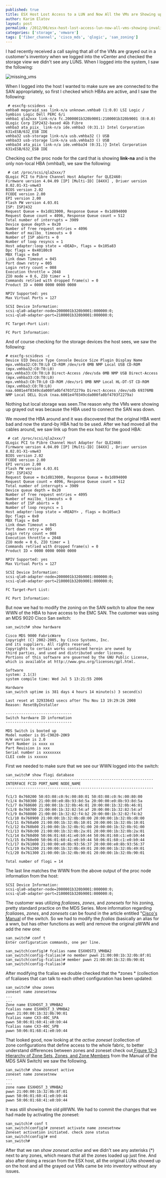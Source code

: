 ```yaml
---
published: true
title: ESX Host Lost Access to a LUN and Now All the VMs are Showing up as Invalid
author: Karim Elatov
layout: post
permalink: /2012/06/esx-host-lost-access-lun-now-all-vms-showing-invalid/
categories: ['storage', 'vmware']
tags: ['fiber_channel', 'cisco_mds', 'qlogic', 'san_zoning']
---
```


I had recently received a call saying that all of the VMs are grayed out in a customer's inventory when we logged into the vCenter and checked the storage view we didn't see any LUNS. When I logged into the system, I saw the following:

![missing_vms](https://github.com/elatov/uploads/raw/master/2012/05/missing_vms.png)

When I logged into the host I wanted to make sure we are connected to the SAN appropriately, so first I checked which HBAs are active, and I saw the following:


	 # esxcfg-scsidevs -a
	vmhba0 megaraid_sas link-n/a unknown.vmhba0 (1:0.0) LSI Logic / Symbios Logic Dell PERC 6/i
	vmhba1 qla2xxx link-n/a fc.2000001b320b9001:2100001b320b9001 (8:0.0) QLogic Corp ISP2432-based 4Gb Fibre
	vmhba3 ata_piix_ link-n/a ide.vmhba3 (0:31.1) Intel Corporation 631xESB/632_ESB IDE
	vmhba32 usb-storage link-n/a usb.vmhba32 () USB
	vmhba33 usb-storage link-n/a usb.vmhba33 () USB
	vmhba34 ata_piix link-n/a ide.vmhba34 (0:31.)} Intel Corporation 631xESB/632_ESB IDE


Checking out the proc node for the card that is showing **link-na** and is the only non-local HBA (vmhba1), we saw the following:


	 # cat /proc/scsi/qla2xxx/7
	QLogic PCI to Pibre Channel Host Adapter for QLE2460:
	Firmware uersion 4.04.09 [IP] [Multi-ID] [84XX] , Driuer uersion 8.02.01-X1-vmw43
	BIOS version 2.02
	FCODE version 2.00
	EPI version 2.00
	Flash PW version 4.03.01
	ISP: ISP2432
	Request Queue = 0x1d813000, Response Queue = 0x1d894000
	Request Queue count = 4096, Response Queue count = 512
	Total number of interrupts = 3909
	Device queue depth = 0x20
	Number of free request entries = 4096
	Number of mailbo_ timeouts = 0
	Number of ISP aborts = 0
	Number of loop resyncs = 1
	Host adapter:loop state = <DEAD>, flags = 0x105a83
	Dpc flags = 0x40180c0
	MBX flags = 0x0
	Link down Timeout = 045
	Port down retry = 005
	Login retry count = 008
	Execution throttle = 2048
	ZIO mode = 0_6, ZIO timer = 1
	Commands retried with dropped frame(s) = 0
	Product ID = 0000 0000 0000 0000

	NPIV Supported: yes
	Max Virtual Ports = 127

	SCSI Device Information:
	scsi-qla0-adapter-node=2000001b320b9001:000000:0;
	scsi-qla0-adapter-port=2100001b320b9001:000000:0;

	FC Target-Port List:

	FC Port Information:


And of course checking for the storage devices the host sees, we saw the following:


	# esxcfg-scsidevs -c
	Deuice UID Deuice Type Console Deuice Size Plugin Display Name
	mpx.vmhba32:C0:T0:L0 CD-ROM /dev/sr0 0MB NMP Local USB CD-ROM (mpx.vmhba32:C0:T0:L0)
	mpx.vmhba33:C0:T0:L0 Direct-Access /dev/sda 0MB NMP USB Direct-Access (mpx.vmhba33:C0:T0:L0)
	mpx.vmhba3:C0:T0:L0 CD-ROM /dev/sr1 0MB NMP Local HL-DT-ST CD-ROM (mpx.vmhba3:C0:T0:L0)
	naa.6001e4f0349cda000fa0bf4703f2279a Direct-Access /dev/sdb 69376MB NMP Local DELL Disk (naa.6001e4f0349cda000fa0bf4703f2279a)


Nothing but local storage was seen.The reason why the VMs were showing up grayed out was because the HBA used to connect the SAN was down.

We moved the HBA around and it was discovered that the original HBA went bad and now the stand-by HBA had to be used. After we had moved all the cables around, we saw link up from the esx host for the good HBA:


	 # cat /proc/scsi/qla2xxx/7
	QLogic PCI to Pibre Channel Host Adapter for QLE2460:
	Firmware uersion 4.04.09 [IP] [Multi-ID] [84XX] , Driuer uersion 8.02.01-X1-vmw43
	BIOS version 2.02
	FCODE version 2.00
	EPI version 2.00
	Flash PW version 4.03.01
	ISP: ISP2432
	Request Queue = 0x1d813000, Response Queue = 0x1d894000
	Request Queue count = 4096, Response Queue count = 512
	Total number of interrupts = 3909
	Device queue depth = 0x20
	Number of free request entries = 4095
	Number of mailbo_ timeouts = 0
	Number of ISP aborts = 0
	Number of loop resyncs = 1
	Host adapter:loop state = <READY> , flags = 0x105ac3
	Dpc flags = 0x0
	MBX flags = 0x0
	Link down Timeout = 045
	Port down retry = 005
	Login retry count = 008
	Execution throttle = 2048
	ZIO mode = 0_6, ZIO timer = 1
	Commands retried with dropped frame(s) = 0
	Product ID = 0000 0000 0000 0000

	NPIV Supported: yes
	Max Virtual Ports = 127

	SCSI Device Information:
	scsi-qla0-adapter-node=2000001b320b9001:000000:0;
	scsi-qla0-adapter-port=2100001b320b9001:000000:0;

	FC Target-Port List:

	FC Port Information:


But now we had to modify the zoning on the SAN switch to allow the new WWN of the HBA to have access to the EMC SAN. The customer was using an MDS 9020 Cisco San switch:


	san_switch# show hardware

	Cisco MDS 9000 FabricWare
	Copyright (C) 2002-2005, by Cisco Systems, Inc.
	and its suppliers. All rights reserued.
	Copyrights to certain works contained herein are owned by
	third parties, and used and distributed under license.
	Portions of this software are gouerned by the GNU Public License,
	which is available at http://www.gnu.org/licenses/gpl.html.

	Software
	system: 2.1(3)
	system compile time: Wed Jul 5 13:21:55 2006

	Hardware
	san_switch uptime is 381 days 4 hours 14 minute(s) 3 second(s)

	Last reset at 32933643 usecs after Thu Nou 13 19:29:26 2008
	Reason: ResetByInstaller

	------------------------------
	Switch hardware ID information
	------------------------------

	MDS Switch is booted up
	Model number is DS-C9020-20K9
	H/W uersion is 2.0
	Part Number is xxxx xx
	Part Reuision is xxx
	Serial number is xxxxxxxx
	CLEI code is xxxxxx


First we needed to make sure that we see our WWN logged into the switch:


	san_switch# show flogi database
	-------------------------------------------------------------------
	INTERFACE FCID PORT_NAME NODE_NAME
	-------------------------------------------------------------------

	fc1/3 0x760200 50:03:08:c0:9c:00:80:01 50:03:08:c0:9c:00:80:00
	fc1/4 0x760300 21:00:00:e0:8b:93:8d:5a 20:00:00:e0:8b:93:8d:5a
	fc1/7 0x760600 21:00:00:1b:32:0b:46:01 20:00:00:1b:32:0b:46:01
	fc1/8 0x760700 21:00:00:1b:32:82:54:af 20:00:00:1b:32:82:54:af
	fc1/9 0x760800 21:00:00:1b:32:82:f4:b2 20:00:00:1b:32:82:f4:b2
	fc1/10 0x760900 21:00:00:1b:32:0b:d8:00 20:00:00:1b:32:0b:d8:00
	fc1/11 0x760a00 21:00:00:1b:32:0b:10:01 20:00:00:1b:32:0b:10:01
	fc1/12 0x760b00 21:00:00:1b:32:0b:91:00 20:00:00:1b:32:0b:91:00
	fc1/13 0x760c00 21:00:00:1b:32:0b:2a:01 20:00:00:1b:32:0b:2a:01
	fc1/14 0x760d00 50:06:01:68:41:e0:b9:44 50:06:01:60:c1:e0:b9:44
	fc1/15 0x760e00 50:06:01:60:41:e0:b9:44 50:06:01:60:c1:e0:b9:44
	fc1/17 0x761000 21:00:00:e0:8b:93:56:37 20:00:00:e0:8b:93:56:37
	fc1/19 0x761200 21:00:00:1b:32:0b:49:01 20:00:00:1b:32:0b:49:01
	fc1/20 0x761300 21:00:00:1b:32:0b:90:01 20:00:00:1b:32:0b:90:01

	Total number of flogi = 14


The last line matches the WWN from the above output of the proc node information from the host:


	SCSI Device Information:
	scsi-qla0-adapter-node=2000001b320b9001:000000:0;
	scsi-qla0-adapter-port=2100001b320b9001:000000:0;


The customer was utilizing *fcalias*es, *zones*, and *zonesets* for his zoning, pretty standard practice on the MDS Series. More information regarding *fcalias*es, *zones*, and *zonesets* can be found in the article entitled "[Cisco's Manual](http://blog.scottlowe.org/2009/08/24/new-users-guide-to-configuring-cisco-mds-zones-via-cli/) of the switch. So we had to modify the *fcalias* (basically an alias for a wwn, but has other functions as well) and remove the original pWWN and add the new one:


	san_switch# conf t
	Enter configuration commands, one per line.

	san_switch(config)# fcalias name ESXHOST3_VMHBA2
	san_switch(config-fcalias)# no member pwwn 21:00:00:1b:32:0b:8f:01
	san_switch(config-fcalias)# member pwwn 21:00:00:1b:32:0b:90:01
	san_switch(config-fcalias)#


After modifying the fcalias we double checked that the *zones * (collection of fcaliases that can talk to each other) configuration has been updated:


	san_switch# show zones
	zoneset name zonesetnew
	...
	...
	Zone name ESXHOST_3_VMHBA2
	fcalias name ESXHOST_3_VMHBA2
	pwwn 21:00:00:1b:32:0b:90:01
	fcalias name CX3-40C_SPA
	pwwn 50:06:01:60:41:e0:b9:44
	fcalias name CX3-40C_SPB
	pwwn 50:06:01:68:41:e0:b9:44


That looked good, now looking at the *active zoneset* (collection of zone configurations that define access to the whole fabric, to better understand differences between zones and zoneset check out[ Figure 12-3 Hierarchy of Zone Sets, Zones, and Zone Members](http://www.cisco.com/en/US/docs/storage/san_switches/mds9000/sw/rel_1_x/1_0_2/san-os/configuration/guide/ZoneCnfg.html#wp1082143) from the Manual of the MDS SAN Switch) we saw the following.


	san_switch# show zoneset active
	zoneset name zonesetnew
	...
	...
	zone name ESXHOST_3_VMHBA2
	pwwn 21:00:00:1b:32:0b:8f:01
	pwwn 50:06:01:60:41:e0:b9:44
	pwwn 50:06:01:68:41:e0:b9:44


It was still showing the old pWWN. We had to commit the changes that we had made by activating the zoneset:


	san_switch)# conf t
	san_switch(config)# zoneset activate name zonesetnew
	Zoneset activation initiated. check zone status
	san_switch(config)# end
	san_switch#


After that we ran *show zoneset active* and we didn't see any asterisks (*) next to any zones, which means that all the zones loaded up just fine. And also after doing a rescan from the ESX host, all the original LUNs showed up on the host and all the grayed out VMs came be into inventory without any issues.

